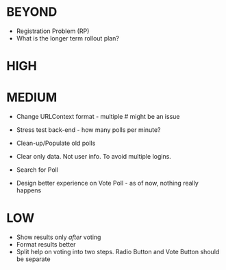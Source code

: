 # BEYOND

* Registration Problem (RP)
* What is the longer term rollout plan?

# HIGH


# MEDIUM

* Change URLContext format - multiple # might be an issue
* Stress test back-end - how many polls per minute?
* Clean-up/Populate old polls


* Clear only data. Not user info. To avoid multiple logins.

* Search for Poll
* Design better experience on Vote Poll - as of now, nothing really happens

# LOW

* Show results only *after* voting
* Format results better
* Split help on voting into two steps. Radio Button and Vote Button should be separate